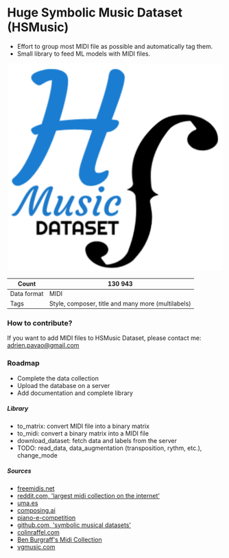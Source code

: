 # Huge Symbolic Music Dataset (HSMusic)

* Effort to group most MIDI file as possible and automatically tag them.
* Small library to feed ML models with MIDI files.

![logo](logo_hsmusic.png)

Count | 130 943
--- | ---
Data format | MIDI
Tags | Style, composer, title and many more (multilabels)

### How to contribute?

If you want to add MIDI files to HSMusic Dataset, please contact me: [adrien.pavao@gmail.com]()

### Roadmap
* Complete the data collection
* Upload the database on a server
* Add documentation and complete library

##### Library
* to_matrix: convert MIDI file into a binary matrix
* to_midi: convert a binary matrix into a MIDI file
* download_dataset: fetch data and labels from the server
* TODO: read_data, data_augmentation (transposition, rythm, etc.), change_mode

##### Sources
* [freemidis.net](http://freemidis.net/)
* [reddit.com, 'largest midi collection on the internet'](https://www.reddit.com/r/WeAreTheMusicMakers/comments/3ajwe4/the_largest_midi_collection_on_the_internet/)
* [uma.es](https://www.uma.es/victoria/)
* [composing.ai](https://composing.ai/dataset)
* [piano-e-competition](http://www.piano-e-competition.com/)
* [github.com, 'symbolic musical datasets'](https://github.com/wayne391/Symbolic-Musical-Datasets)
* [colinraffel.com](https://colinraffel.com/projects/lmd/)
* [Ben Burgraff's Midi Collection](http://cariart.tripod.com/MIDIS.html)
* [vgmusic.com](https://www.vgmusic.com/)
